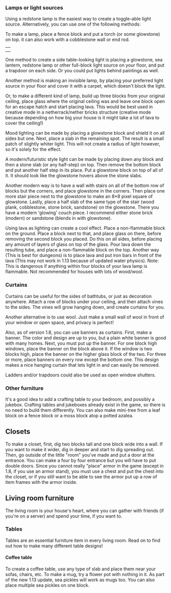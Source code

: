 ### Lamps or light sources
Using a redstone lamp is the easiest way to create a toggle-able light source. Alternatively, you can use one of the following methods:

To make a lamp, place a fence block and put a torch (or some glowstone) on top. it can also work with a cobblestone wall or end rod.



|  |
|--|
|  |
|  |

One method to create a side table-looking light is placing a glowstone, sea lantern, redstone lamp or other full-block light source on your floor, and put a trapdoor on each side. Or you could put lights behind paintings as well.

Another method is making an invisible lamp, by placing your preferred light source in your floor and cover it with a carpet, which doesn't block the light.

Or, to make a different kind of lamp, build up three blocks from your original ceiling, place glass where the original ceiling was and leave one block open for an escape hatch and start placing lava. This would be best used in creative mode in a netherrack/nether bricks structure (creative mode because depending on how big your house is it might take a lot of lava to cover the ceiling!)

Mood lighting can be made by placing a glowstone block and shield it on all sides but one. Next, place a slab in the remaining spot. The result is a small patch of slightly whiter light. This will not create a radius of light however, so it's solely for the effect.

A modern/futuristic style light can be made by placing down any block and then a stone slab (or any half-step) on top. Then remove the bottom block and put another half step in its place. Put a glowstone block on top of all of it. It should look like the glowstone hovers above the stone slabs.

Another modern way is to have a wall with stairs on all of the bottom row of blocks but the corners, and place glowstone in the corners. Then place one more stair piece next to the glowstone to make an 8×8 pixel square of glowstone. Lastly, place a half slab of the same type of the stair (wood plank, cobblestone, stone brick, sandstone) on the glowstone. There you have a modern 'glowing' couch piece. I recommend either stone brick (modern) or sandstone (blends in with glowstone).

Using lava as lighting can create a cool effect. Place a non-flammable block on the ground. Place a block next to that, and place glass on there, before removing the second block you placed. Do this on all sides, before placing any amount of layers of glass on top of the glass. Pour lava down the resulting tube, and place a non-flammable block on the top. Another way (This is best for dungeons) is to place lava and put iron bars in front of the lava (This may not work in 1.13 because of updated water physics).
Note: This is dangerous if anything within four blocks of your lava lamp is flammable. Not recommended for houses with lots of wood/wool.

### Curtains
Curtains can be useful for the sides of bathtubs, or just as decoration anywhere. Attach a row of blocks under your ceiling, and then attach vines to the sides. The vines will grow hanging down, and create curtains for you. 

Another alternative is to use wool. Just make a small wall of wool in front of your window or open space, and privacy is perfect!

Also, as of version 1.8, you can use banners as curtains. First, make a banner. The color and design are up to you, but a plain white banner is good with many homes. Next, you must put up the banner. For one block high windows, place the banner on the block above it. If the window is two blocks high, place the banner on the higher glass block of the two. For three or more, place banners on every row except the bottom one. This design makes a nice hanging curtain that lets light in and can easily be removed.

Ladders and/or trapdoors could also be used as open window shutters.

### Other furniture
It's a good idea to add a crafting table to your bedroom, and possibly a jukebox. Crafting tables and jukeboxes already exist in the game, so there is no need to build them differently. You can also make mini-tree from a leaf block on a fence block or a moss block atop a potted azalea.

## Closets
To make a closet, first, dig two blocks tall and one block wide into a wall. If you want to make it wider, dig in deeper and start to dig spreading out. Then, go outside of the little "room" you've made and put a door at the entrance. You can make a four by four entrance but you will have to put double doors.
Since you cannot really "place" armor in the game (except in 1.8, if you use an armor stand), you must use a chest and put the chest into the closet, or if you still want to be able to see the armor put up a row of item frames with the armor inside.

## Living room furniture
The living room is your house's heart, where you can gather with friends (if you're on a server) and spend your time, if you want to.

### Tables
Tables are an essential furniture item in every living room. Read on to find out how to make many different table designs!

#### Coffee table
To create a coffee table, use any type of slab and place them near your sofas, chairs, etc. To make a mug, try a flower pot with nothing in it. As part of the new 1.13 update, sea pickles will work as mugs too. You can also place multiple sea pickles on one block.

